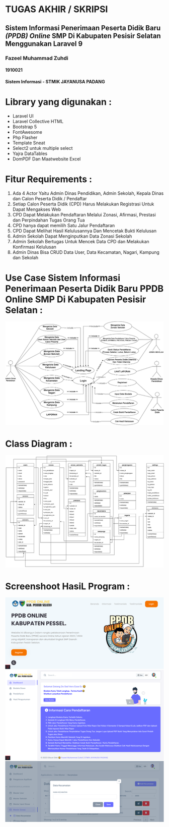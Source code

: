 # TUGAS AKHIR / SKRIPSI
<h2>Sistem Informasi Penerimaan Peserta Didik Baru <i>(PPDB) Online</i> SMP Di Kabupaten Pesisir Selatan Menggunakan Laravel 9</h2> 
<h3>Fazeel Muhammad Zuhdi</h3>
<h4>1910021</h4>
<h4>Sistem Informasi - STMIK JAYANUSA PADANG</h4>



# Library yang digunakan :
<ul>
<li>Laravel UI</li>
<li>Laravel Collective HTML</li>
<li>Bootstrap 5</li>
<li>FontAwesome</li>
<li>Php Flasher</li>
<li>Template Sneat</li>
<li>Select2 untuk multiple select</li>
<li>Yajra DataTables</li>
<li>DomPDF Dan Maatwebsite Excel</li>
</ul>

# Fitur Requirements :
<ol>
<li>Ada 4 Actor Yaitu Admin Dinas Pendidikan, Admin Sekolah, Kepala Dinas dan Calon Peserta Didik / Pendaftar</li>
<li>Setiap Calon Peserta Didik (CPD) Harus Melakukan Registrasi Untuk Dapat Mengakses Web</li>
<li>CPD Dapat Melakukan Pendaftaran Melalui Zonasi, Afirmasi, Prestasi dan Perpindahan Tugas Orang Tua</li>
<li>CPD hanya dapat memilih Satu Jalur Pendaftaran</li>
<li>CPD Dapat Melihat Hasil Kelulusannya Dan Mencetak Bukti Kelulusan</li>
<li>Admin Sekolah Dapat Menginputkan Data Zonasi Sekolah</li>
<li>Admin Sekolah Bertugas Untuk Mencek Data CPD dan Melakukan Konfirmasi Kelulusan</li>
<li>Admin Dinas Bisa CRUD Data User, Data Kecamatan, Nagari, Kampung dan Sekolah</li>
</ol>

# Use Case Sistem Informasi Penerimaan Peserta Didik Baru PPDB Online SMP Di Kabupaten Pesisir Selatan :
<img src="/public/hasil/use-case.jpg">

# Class Diagram :
<img src="/public/hasil/class-diagram.jpg">

# Screenshoot HasiL Program :
<img src="/public/hasil/landing.png">
<img src="/public/hasil/dashboard.png">
<img src="/public/hasil/kecamatan.png">



</ul>